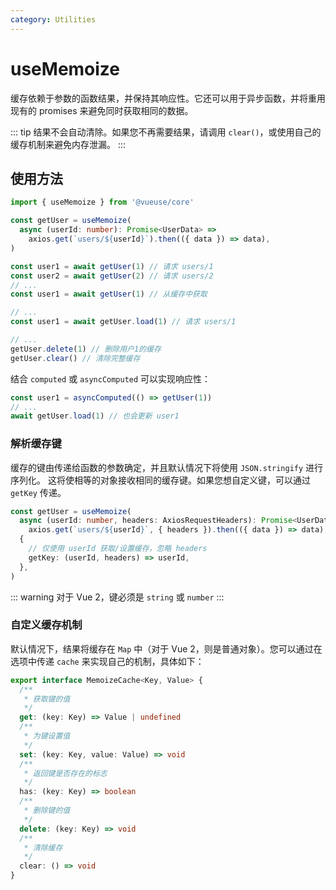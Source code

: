 ```yaml
---
category: Utilities
---
```


# useMemoize

缓存依赖于参数的函数结果，并保持其响应性。它还可以用于异步函数，并将重用现有的 promises 来避免同时获取相同的数据。

::: tip
结果不会自动清除。如果您不再需要结果，请调用 `clear()`，或使用自己的缓存机制来避免内存泄漏。
:::

## 使用方法

```ts
import { useMemoize } from '@vueuse/core'

const getUser = useMemoize(
  async (userId: number): Promise<UserData> =>
    axios.get(`users/${userId}`).then(({ data }) => data),
)

const user1 = await getUser(1) // 请求 users/1
const user2 = await getUser(2) // 请求 users/2
// ...
const user1 = await getUser(1) // 从缓存中获取

// ...
const user1 = await getUser.load(1) // 请求 users/1

// ...
getUser.delete(1) // 删除用户1的缓存
getUser.clear() // 清除完整缓存
```

结合 `computed` 或 `asyncComputed` 可以实现响应性：

```ts
const user1 = asyncComputed(() => getUser(1))
// ...
await getUser.load(1) // 也会更新 user1
```

### 解析缓存键

缓存的键由传递给函数的参数确定，并且默认情况下将使用 `JSON.stringify` 进行序列化。
这将使相等的对象接收相同的缓存键。如果您想自定义键，可以通过 `getKey` 传递。

```ts
const getUser = useMemoize(
  async (userId: number, headers: AxiosRequestHeaders): Promise<UserData> =>
    axios.get(`users/${userId}`, { headers }).then(({ data }) => data),
  {
    // 仅使用 userId 获取/设置缓存，忽略 headers
    getKey: (userId, headers) => userId,
  },
)
```

::: warning
对于 Vue 2，键必须是 `string` 或 `number`
:::

### 自定义缓存机制

默认情况下，结果将缓存在 `Map` 中（对于 Vue 2，则是普通对象）。您可以通过在选项中传递 `cache` 来实现自己的机制，具体如下：

```ts
export interface MemoizeCache<Key, Value> {
  /**
   * 获取键的值
   */
  get: (key: Key) => Value | undefined
  /**
   * 为键设置值
   */
  set: (key: Key, value: Value) => void
  /**
   * 返回键是否存在的标志
   */
  has: (key: Key) => boolean
  /**
   * 删除键的值
   */
  delete: (key: Key) => void
  /**
   * 清除缓存
   */
  clear: () => void
}
```
